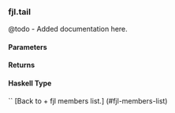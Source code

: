 ### fjl.tail
@todo - Added documentation here.

#### Parameters

#### Returns
 
#### Haskell Type
``
[Back to  + fjl members list.]
(#fjl-members-list)
